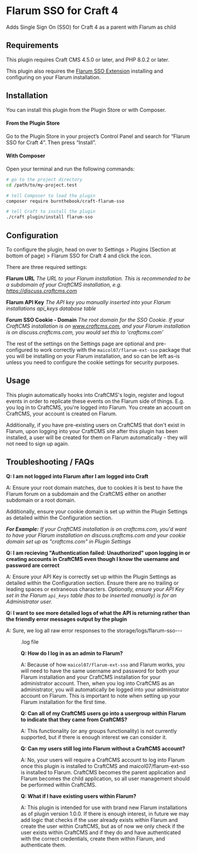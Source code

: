 # Flarum SSO for Craft 4

Adds Single Sign On (SSO) for Craft 4 as a parent with Flarum as child

## Requirements

This plugin requires Craft CMS 4.5.0 or later, and PHP 8.0.2 or later.

This plugin also requires the [Flarum SSO Extension](https://github.com/maicol07/flarum-ext-sso) installing and configuring on your Flarum installation.

## Installation

You can install this plugin from the Plugin Store or with Composer.

#### From the Plugin Store

Go to the Plugin Store in your project’s Control Panel and search for “Flarum SSO for Craft 4”. Then press “Install”.

#### With Composer

Open your terminal and run the following commands:

```bash
# go to the project directory
cd /path/to/my-project.test

# tell Composer to load the plugin
composer require burnthebook/craft-flarum-sso

# tell Craft to install the plugin
./craft plugin/install flarum-sso
```

## Configuration

To configure the plugin, head on over to Settings > Plugins (Section at bottom of page) > Flarum SSO for Craft 4 and click the icon.

There are three required settings:

**Flarum URL**
_The URL to your Flarum installation. This is recommended to be a subdomain of your CraftCMS installation, e.g. https://discuss.craftcms.com_

**Flarum API Key**
_The API key you manually inserted into your Flarum installations api_keys database table_


**Forum SSO Cookie - Domain**
_The root domain for the SSO Cookie. If your CraftCMS installation is on www.craftcms.com, and your Flarum installation is on discuss.craftcms.com, you would set this to 'craftcms.com'_

The rest of the settings on the Settings page are optional and pre-configured to work correctly with the `maicol07/flarum-ext-sso` package that you will be installing on your Flarum installation, and so can be left as-is unless you need to configure the cookie settings for security purposes.

## Usage

This plugin automatically hooks into CraftCMS's login, register and logout events in order to replicate these events on the Flarum side of things. E.g. you log in to CraftCMS, you're logged into Flarum. You create an account on CraftCMS, your account is created on Flarum.

Additionally, if you have pre-existing users on CraftCMS that don't exist in Flarum, upon logging into your CraftCMS site after this plugin has been installed, a user will be created for them on Flarum automatically - they will not need to sign up again.

## Troubleshooting / FAQs

**Q: I am not logged into Flarum after I am logged into Craft**

A: Ensure your root domain matches, due to cookies it is best to have the Flarum forum on a subdomain and the CraftCMS either on another subdomain or a root domain. 

Additionally, ensure your cookie domain is set up within the Plugin Settings as detailed within the Configuration section. 

_**For Example:** If your CraftCMS installation is on craftcms.com, you'd want to have your Flarum installation on discuss.craftcms.com and your cookie domain set up as "craftcms.com" in Plugin Settings_

**Q: I am recieving "Authentication failed: Unauthorized" upon logging in or creating accounts in CraftCMS even though I know the username and password are correct**

A: Ensure your API Key is correctly set up within the Plugin Settings as detailed within the Configuration section. Ensure there are no trailing or leading spaces or extraneous characters.
_Optionally, ensure your API Key set in the Flarum `api_keys` table (has to be inserted manually) is for an Administrator user._

**Q: I want to see more detailed logs of what the API is returning rather than the friendly error messages output by the plugin**

A: Sure, we log all raw error responses to the storage/logs/flarum-sso-<yyyy>-<mm>-<dd>.log file

**Q: How do I log in as an admin to Flarum?**

A: Because of how `maicol07/flarum-ext-sso` and Flarum works, you will need to have the same username and password for both your Flarum installation and your CraftCMS installation for your administrator account. Then, when you log into CraftCMS as an administrator, you will automatically be logged into your administrator account on Flarum. This is important to note when setting up your Flarum installation for the first time.

**Q: Can all of my CraftCMS users go into a usergroup within Flarum to indicate that they came from CraftCMS?**

A: This functionality (or any groups functionality) is not currently supported, but if there is enough interest we can consider it.

**Q: Can my users still log into Flarum without a CraftCMS account?**

A: No, your users will require a CraftCMS account to log into Flarum once this plugin is installed to CraftCMS and maicol07/flarum-ext-sso is installed to Flarum. CraftCMS becomes the parent application and Flarum becomes the child application, so all user management should be performed within CraftCMS.

**Q: What if I have existing users within Flarum?**

A: This plugin is intended for use with brand new Flarum installations as of plugin version 1.0.0. If there is enough interest, in future we may add logic that checks if the user already exists within Flarum and create the user within CraftCMS, but as of now we only check if the user exists within CraftCMS and if they do and have authenticated with the correct credentials, create them within Flarum, and authenticate them.